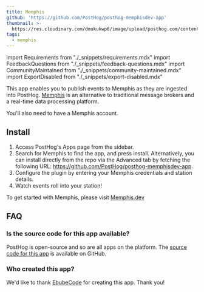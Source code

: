 ```yaml
---
title: Memphis
github: 'https://github.com/PostHog/posthog-memphisdev-app'
thumbnail: >-
  https://res.cloudinary.com/dmukukwp6/image/upload/posthog.com/contents/cdp/thumbnails/memphis_logo.jpg
tags:
  - memphis
---
```


import Requirements from "./_snippets/requirements.mdx"
import FeedbackQuestions from "./_snippets/feedback-questions.mdx"
import CommunityMaintained from "./_snippets/community-maintained.mdx"
import ExportDisabled from "./_snippets/export-disabled.mdx"

<ExportDisabled />

This app enables you to publish events to Memphis as they are ingested into PostHog. [Memphis](https://memphis.dev) is an alternative to traditional message brokers and a real-time data processing platform.    

<Requirements />

You'll also need to have a Memphis account. 

## Install

1. Access PostHog's Apps page from the sidebar.
2. Search for Memphis to find the app, and press install. Alternatively, you can install directly from the repo via the Advanced tab by fetching the following URL: https://github.com/PostHog/posthog-memphisdev-app.
3. Configure the plugin by entering your Memphis credentials and station details.
4. Watch events roll into your station!

To get started with Memphis, please visit [Memphis.dev](https://memphis.dev)

## FAQ

### Is the source code for this app available?

PostHog is open-source and so are all apps on the platform. The [source code for this app](https://github.com/PostHog/posthog-memphisdev-app) is available on GitHub.

### Who created this app?

We'd like to thank [EbubeCode](https://github.com/EbubeCode) for creating this app. Thank you!

<CommunityMaintained />

<FeedbackQuestions />
